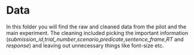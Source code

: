 # Data
In this folder you will find the raw and cleaned data from the pilot and the main experiment. The cleaning included picking the important information (*submission_id*,*trial_number*,*scenario*,*predicate*,*sentence_frame*,*RT* and *response*) and leaving out unnecessary things like font-size etc.
